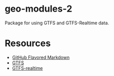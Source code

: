 geo-modules-2
=============

Package for using GTFS and GTFS-Realtime data.

Resources
=========

- [GitHub Flavored Markdown](https://help.github.com/articles/github-flavored-markdown)
- [GTFS](https://developers.google.com/transit/gtfs/)
- [GTFS-realtime](https://developers.google.com/transit/gtfs-realtime/)

